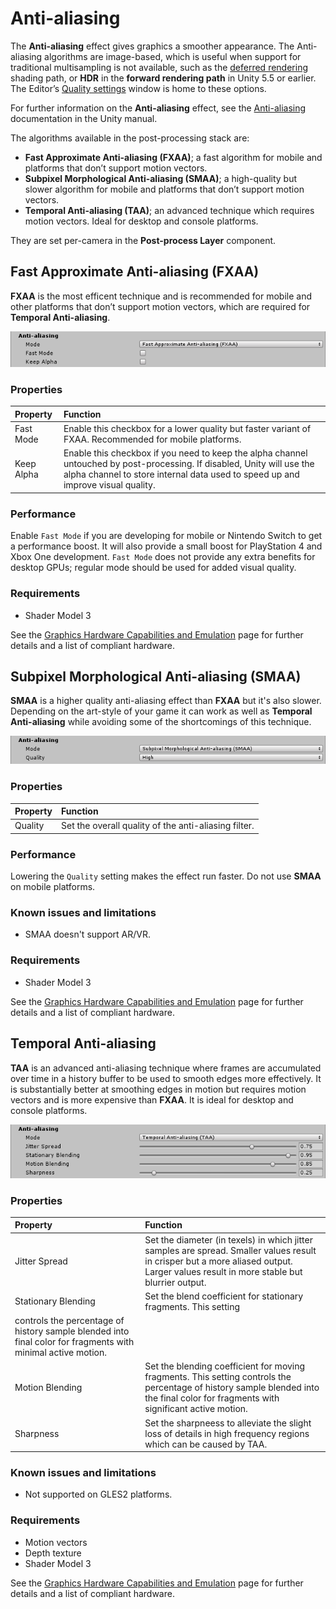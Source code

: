 # Anti-aliasing

The **Anti-aliasing** effect gives graphics a smoother appearance. The Anti-aliasing algorithms are image-based, which is useful when support for traditional multisampling is not available, such as the [deferred rendering](https://docs.unity3d.com/Manual/RenderTech-DeferredShading.html) shading path, or **HDR** in the **forward rendering path** in Unity 5.5 or earlier. The Editor’s [Quality settings](https://docs.unity3d.com/Manual/class-QualitySettings.html) window is home to these options. 

For further information on the **Anti-aliasing** effect, see the [Anti-aliasing](https://docs.unity3d.com/Manual/PostProcessing-Antialiasing.html) documentation in the Unity manual.

The algorithms available in the post-processing stack are:

- **Fast Approximate Anti-aliasing (FXAA)**; a fast algorithm for mobile and platforms that don’t support motion vectors.
- **Subpixel Morphological Anti-aliasing (SMAA)**; a high-quality but slower algorithm for mobile and platforms that don’t support motion vectors. 
- **Temporal Anti-aliasing (TAA)**; an advanced technique which requires motion vectors. Ideal for desktop and console platforms.

They are set per-camera in the **Post-process Layer** component.

## Fast Approximate Anti-aliasing (FXAA)

**FXAA** is the most efficent technique and is recommended for mobile and other platforms that don’t support motion vectors, which are required for **Temporal Anti-aliasing**.


![](images/aa-1.png)


### Properties

| Property   | Function                                                     |
| :--------- | :----------------------------------------------------------- |
| Fast Mode  | Enable this checkbox for a lower quality but faster variant of FXAA. Recommended for mobile platforms. |
| Keep Alpha | Enable this checkbox if you need to keep the alpha channel untouched by post-processing. If disabled, Unity will use the alpha channel to store internal data used to speed up and improve visual quality. |

### Performance

Enable `Fast Mode` if you are developing for mobile or Nintendo Switch to get a performance boost. It will also provide a small boost for PlayStation 4 and Xbox One development. `Fast Mode` does not provide any extra benefits for desktop GPUs; regular mode should be used for added visual quality.

### Requirements

- Shader Model 3

See the [Graphics Hardware Capabilities and Emulation](https://docs.unity3d.com/Manual/GraphicsEmulation.html) page for further details and a list of compliant hardware.

## Subpixel Morphological Anti-aliasing (SMAA)

**SMAA** is a higher quality anti-aliasing effect than **FXAA** but it's also slower. Depending on the art-style of your game it can work as well as **Temporal Anti-aliasing** while avoiding some of the shortcomings of this technique.


![](images/aa-2.png)


### Properties

| Property | Function                                         |
| :-------- | :------------------------------------------------ |
| Quality  | Set the overall quality of the anti-aliasing filter. |

### Performance

Lowering the `Quality` setting makes the effect run faster. Do not use **SMAA** on mobile platforms.

### Known issues and limitations

- SMAA doesn't support AR/VR.

### Requirements

- Shader Model 3

See the [Graphics Hardware Capabilities and Emulation](https://docs.unity3d.com/Manual/GraphicsEmulation.html) page for further details and a list of compliant hardware.

## Temporal Anti-aliasing

**TAA** is an advanced anti-aliasing technique where frames are accumulated over time in a history buffer to be used to smooth edges more effectively. It is substantially better at smoothing edges in motion but requires motion vectors and is more expensive than **FXAA**. It is ideal for desktop and console platforms.


![](images/aa-3.png)


### Properties

| Property            | Function                                                     |
| :------------------- | :------------------------------------------------------------ |
| Jitter Spread       | Set the diameter (in texels) in which jitter samples are spread. Smaller values result in crisper but a more aliased output. Larger values result in more stable but blurrier output. |
| Stationary Blending | Set the blend coefficient for stationary fragments. This setting 
controls the percentage of history sample blended into final color for fragments with minimal active motion. |
| Motion Blending     | Set the blending coefficient for moving fragments. This setting controls the percentage of history sample blended into the final color for fragments with significant active motion. |
| Sharpness           | Set the sharpneess to alleviate the slight loss of details in high frequency regions which can be caused by TAA. |

### Known issues and limitations

- Not supported on GLES2 platforms.

### Requirements

- Motion vectors
- Depth texture
- Shader Model 3

See the [Graphics Hardware Capabilities and Emulation](https://docs.unity3d.com/Manual/GraphicsEmulation.html) page for further details and a list of compliant hardware.
